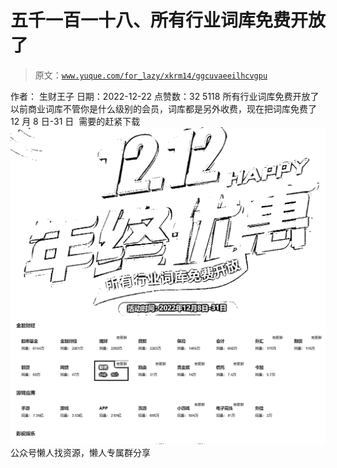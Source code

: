 # 五千一百一十八、所有行业词库免费开放了

> 原文：[`www.yuque.com/for_lazy/xkrm14/ggcuvaeeilhcvgpu`](https://www.yuque.com/for_lazy/xkrm14/ggcuvaeeilhcvgpu)

<ne-p id="u1cea00fb" data-lake-id="u1cea00fb"><ne-text id="u159cb91b">作者： 生财王子</ne-text></ne-p> <ne-p id="uafc75e07" data-lake-id="uafc75e07"><ne-text id="ubb760eea">日期：2022-12-22</ne-text></ne-p> <ne-p id="u307f47bc" data-lake-id="u307f47bc"><ne-text id="u09136081">点赞数：</ne-text><ne-text id="u9c0c4a86" ne-bold="true">32</ne-text></ne-p> <ne-hole id="u84af292a" data-lake-id="u84af292a"><ne-card data-card-name="hr" data-card-type="block" id="Nz0d8" data-event-boundary="card"><ne-p id="u7bac5e19" data-lake-id="u7bac5e19"><ne-text id="u55ebd83c">5118 所有行业词库免费开放了</ne-text></ne-p> <ne-p id="u3f823e13" data-lake-id="u3f823e13"><ne-text id="u5177c3a6">以前商业词库不管你是什么级别的会员，词库都是另外收费，现在把词库免费了</ne-text></ne-p> <ne-p id="u5a4fa4db" data-lake-id="u5a4fa4db"><ne-text id="u7e06bf52">12 月 8 日-31 日  需要的赶紧下载</ne-text></ne-p> <ne-p id="ud3a96c97" data-lake-id="ud3a96c97"><ne-card data-card-name="image" data-card-type="inline" id="WHDpw" data-event-boundary="card">![](img/22cbfef2f5a1ea76b1dda48849725bc7.png)</ne-card></ne-p> <ne-p id="u7d72626d" data-lake-id="u7d72626d"><ne-card data-card-name="image" data-card-type="inline" id="XLLeC" data-event-boundary="card">![](img/3f6ca94cebb7985926872b59eadff9ae.png)</ne-card></ne-p> <ne-hole id="udf9dbe11" data-lake-id="udf9dbe11"><ne-card data-card-name="hr" data-card-type="block" id="fx7cH" data-event-boundary="card"><ne-p id="u72a8eaf6" data-lake-id="u72a8eaf6"><ne-text id="u3eb53c71">公众号懒人找资源，懒人专属群分享</ne-text></ne-p></ne-card></ne-hole></ne-card></ne-hole>
